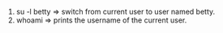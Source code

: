 1. su -l betty => switch from current user to user named betty.
2. whoami      => prints the username of the current user.
